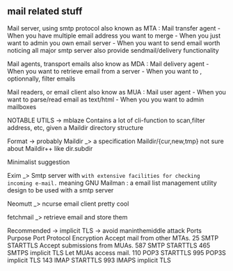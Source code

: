 ## mail related stuff

Mail server, using smtp protocol
also known as MTA : Mail transfer agent
    - When you have multiple email address you want to merge
    - When you just want to admin you own email server
    - When you want to send email
worth noticing
    all major smtp server also provide sendmail/delivery functionality

Mail agents, transport emails
also know as MDA : Mail delivery agent
    - When you want to retrieve email from a server
    - When you want to , optionnally, filter emails

Mail readers, or email client
also know as MUA : Mail user agent
    - When you want to parse/read email as text/html
    - When you you want to admin mailboxes

NOTABLE UTILS -> mblaze
    Contains a lot of cli-function to scan,filter address, etc, given a Maildir directory structure

Format -> probably Maildir _> a specification
    Maildir/{cur,new,tmp}
    not sure about Maildir++
    like dir.subdir

Minimalist suggestion

Exim _> Smtp server with `with extensive facilities for checking incoming e-mail.`
    meaning
GNU Mailman : a email list management utility design to be used with a smtp server

Neomutt _> ncurse email client pretty cool

fetchmail _> retrieve email and store them


Recommended -> implicit TLS -> avoid maninthemiddle attack
Ports
Purpose                        Port     Protocol        Encryption
Accept mail from other MTAs.    25      SMTP            STARTTLS
Accept submissions from MUAs.   587     SMTP            STARTTLS
                                465     SMTPS           implicit TLS
Let MUAs access mail.           110     POP3            STARTTLS
                                995     POP3S           implicit TLS
                                143     IMAP            STARTTLS
                                993     IMAPS           implicit TLS



